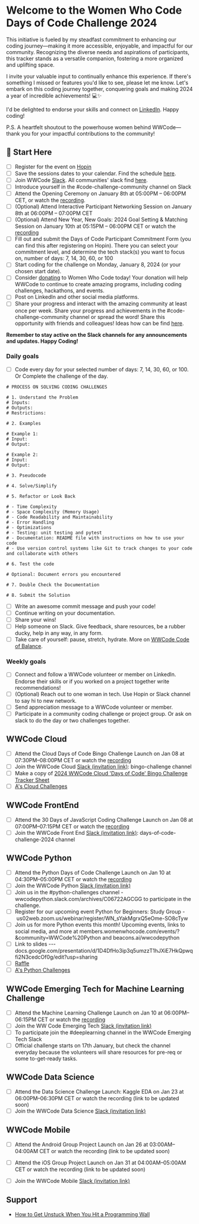 # Welcome to the Women Who Code Days of Code Challenge 2024

This initiative is fueled by my steadfast commitment to enhancing our coding journey—making it more accessible, enjoyable, and impactful for our community. Recognizing the diverse needs and aspirations of participants, this tracker stands as a versatile companion, fostering a more organized and uplifting space.

I invite your valuable input to continually enhance this experience. If there's something I missed or features you'd like to see, please let me know. Let's embark on this coding journey together, conquering goals and making 2024 a year of incredible achievements! 💻✨

I'd be delighted to endorse your skills and connect on [LinkedIn](https://www.linkedin.com/in/anjcalleja/). Happy coding!

P.S. A heartfelt shoutout to the powerhouse women behind WWCode—thank you for your impactful contributions to the community!

## 🚀 Start Here
- [ ]  Register for the event on [Hopin](https://hopin.com/events/wwcode-days-of-code/registration)
- [ ]  Save the sessions dates to your calendar. Find the schedule [here](https://hopin.com/events/wwcode-days-of-code/registration).
- [ ]  Join WWCode [Slack](https://join.slack.com/t/wwcode/shared_invite/zt-24z59rjz8-rrRiZnS94tR0ay6kpfU40Q). All communities' slack find [here](https://www.womenwhocode.com/join-slack).
- [ ]  Introduce yourself in the #code-challenge-community channel on Slack
- [ ]  Attend the Opening Ceremony on January 8th at 05:00PM – 06:00PM CET, or watch the [recording](https://youtu.be/9KH4alFlfLU).
- [ ]  (Optional) Attend Interactive Participant Networking Session on January 8th at 06:00PM – 07:00PM CET
- [ ]  (Optional) Attend New Year, New Goals: 2024 Goal Setting & Matching Session on January 10th at 05:15PM – 06:00PM CET or watch the [recording](https://www.youtube.com/watch?v=I7QWAo6QdCw)
- [ ]  Fill out and submit the Days of Code Participant Commitment Form (you can find this after registering on Hopin). There you can select your commitment level, and determine the tech stack(s) you want to focus on, number of days: 7, 14, 30, 60, or 100
- [ ]  Start coding for the challenge on Monday, January 8, 2024 (or your chosen start date).
- [ ]  Consider [donating](https://www.womenwhocode.com/donate) to Women Who Code today! Your donation will help WWCode to continue to create amazing programs, including coding challenges, hackathons, and events.
- [ ]  Post on LinkedIn and other social media platforms.
- [ ]  Share your progress and interact with the amazing community at least once per week. Share your progress and achievements in the #code-challenge-community channel or spread the word! Share this opportunity with friends and colleagues! Ideas how can be find [here](https://github.com/agcdtmr/wwcode-days-of-code-challenge-2024/blob/main/Screenshot%202024-01-10%20at%2010.24.19.png).

**Remember to stay active on the Slack channels for any announcements and updates. Happy Coding!**

### Daily goals

- [ ] Code every day for your selected number of days: 7, 14, 30, 60, or 100. Or Complete the challenge of the day.
```
# PROCESS ON SOLVING CODING CHALLENGES

# 1. Understand the Problem
# Inputs:
# Outputs:
# Restrictions:

# 2. Examples

# Example 1:
# Input:
# Output:

# Example 2:
# Input:
# Output:

# 3. Pseudocode

# 4. Solve/Simplify

# 5. Refactor or Look Back

# - Time Complexity
# - Space Complexity (Memory Usage)
# - Code Readability and Maintainability
# - Error Handling
# - Optimizations
# - Testing: unit testing and pytest
# - Documentation: README file with instructions on how to use your code
# - Use version control systems like Git to track changes to your code and collaborate with others

# 6. Test the code

# Optional: Document errors you encountered

# 7. Double Check the Documentation

# 8. Submit the Solution

```
- [ ] Write an awesome commit message and push your code!
- [ ] Continue writing on your documentation.
- [ ] Share your wins!
- [ ] Help someone on Slack. Give feedback, share resources, be a rubber ducky, help in any way, in any form.
- [ ] Take care of yourself: pause, stretch, hydrate. More on [WWCode Code of Balance](https://www.womenwhocode.com/blog/category/mental-health).

### Weekly goals

- [ ] Connect and follow a WWCode volunteer or member on LinkedIn. Endorse their skills or if you worked on a project together write recommendations!
- [ ] (Optional) Reach out to one woman in tech. Use Hopin or Slack channel to say hi to new network.
- [ ] Send appreciation message to a WWCode volunteer or member.
- [ ] Participate in a community coding challenge or project group. Or ask on slack to do the day or two challenges together.

## WWCode Cloud

- [ ] Attend the Cloud Days of Code Bingo Challenge Launch on Jan 08 at 07:30PM–08:00PM CET or watch the [recording](https://youtu.be/7uhOcPSniIs)
- [ ] Join the WWCode Cloud [Slack (invitation link)](https://join.slack.com/t/wwcodecloud/shared_invite/zt-1ioixiiet-28tflSda49sTjWAJ9zlRTg): bingo-challenge channel
- [ ] Make a copy of [2024 WWCode Cloud 'Days of Code' Bingo Challenge Tracker Sheet](https://docs.google.com/spreadsheets/d/1GhbEkvdU1TL-RMZ2yjGtgaF0XLhgQ4aVgmtY5iWt0TY/edit#gid=0)
- [ ] [A's Cloud Challenges](https://github.com/agcdtmr/wwcode-cloud-2024)

## WWCode FrontEnd

- [ ] Attend the 30 Days of JavaScript Coding Challenge Launch on Jan 08 at 07:00PM–07:15PM CET or watch the [recording](https://youtu.be/7uhOcPSniIs)
- [ ] Join the WWCode Front End [Slack (invitation link)](https://join.slack.com/t/womenwhocodefrontend/shared_invite/zt-1jcs2wt2o-bQjzOPBkdiOPsI~LSypnKg): days-of-code-challenge-2024 channel

## WWCode Python

- [ ] Attend the Python Days of Code Challenge Launch on Jan 10 at 04:30PM–05:00PM CET or watch the [recording](https://www.youtube.com/watch?v=9lDdnvhVBDo)
- [ ] Join the WWCode Python [Slack (invitation link)](join.slack.com/t/wwcodepython/shared_invite/zt-21rvhnd77-GIkM~vwnst~rpSaVf6fZ2w)
- [ ] Join us in the #python-challenges channel - wwcodepython.slack.com/archives/C06722AGCGG to participate in the challenge.
- [ ] Register for our upcoming event Python for Beginners: Study Group - us02web.zoom.us/webinar/register/WN_sYakMgrxQ5eOme-SO8cTyw
- [ ] Join us for more Python events this month! Upcoming events, links to social media, and more at members.womenwhocode.com/events/?&community=WWCode%20Python and beacons.ai/wwcodepython
- [ ] Link to slides --- docs.google.com/presentation/d/1D4DfHo3ip3q5umzzT1hJXiE7HkQpwqfi2N3cedcOf0g/edit?usp=sharing
- [ ] [Raffle](https://wwcode.typeform.com/to/yXYKKH85)
- [ ] [A's Python Challenges](https://github.com/agcdtmr/wwcode-python-2024)

## WWCode Emerging Tech for Machine Learning Challenge

- [ ] Attend the Machine Learning Challenge Launch on Jan 10 at 06:00PM–06:15PM CET or watch the [recording](https://www.youtube.com/watch?v=nW9_nKVuLWQ)
- [ ] Join the WW Code Emerging Tech [Slack (invitation link)](https://join.slack.com/t/wwcodeemergingtech/shared_invite/zt-1ivg2qu6u-bXBDGWP1lFlDBE8eaP7h0w)
- [ ] To participate join the #deeplearning channel in the WWCode Emerging Tech Slack
- [ ] Official challenge starts on 17th January, but check the channel everyday because the volunteers will share resources for pre-req or some to-get-ready tasks.

## WWCode Data Science

- [ ] Attend the Data Science Challenge Launch: Kaggle EDA on Jan 23 at 06:00PM–06:30PM CET or watch the recording (link to be updated soon)
- [ ] Join the WWCode Data Science [Slack (invitation link)](https://join.slack.com/t/wwcodedatascience/shared_invite/zt-1yl4nvnf4-OT9emBz5EXk90va8LhekpA)

## WWCode Mobile

- [ ] Attend the Android Group Project Launch on Jan 26 at 03:00AM–04:00AM CET or watch the recording (link to be updated soon)
- [ ] Attend the iOS Group Project Launch on Jan 31 at 04:00AM–05:00AM CET or watch the recording (link to be updated soon)
- [ ] Join the WWCode Mobile [Slack (invitation link)](https://join.slack.com/t/wwcodemobile/shared_invite/zt-1jikneei8-CsH_QyBS5Req~2d2X4LT5A)


## Support
- [How to Get Unstuck When You Hit a Programming Wall](https://www.freecodecamp.org/news/how-to-get-unstuck/)


